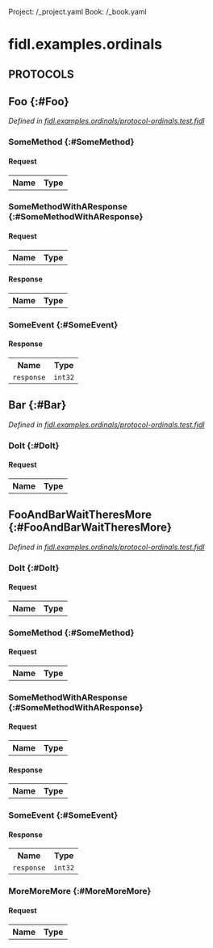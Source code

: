 Project: /_project.yaml
Book: /_book.yaml

# fidl.examples.ordinals


## **PROTOCOLS**

## Foo {:#Foo}
*Defined in [fidl.examples.ordinals/protocol-ordinals.test.fidl](https://fuchsia.googlesource.com/fuchsia/+/master/zircon/tools/fidl/examples/protocol-ordinals.test.fidl#10)*


### SomeMethod {:#SomeMethod}


#### Request
<table>
    <tr><th>Name</th><th>Type</th></tr>
    </table>



### SomeMethodWithAResponse {:#SomeMethodWithAResponse}


#### Request
<table>
    <tr><th>Name</th><th>Type</th></tr>
    </table>


#### Response
<table>
    <tr><th>Name</th><th>Type</th></tr>
    </table>

### SomeEvent {:#SomeEvent}




#### Response
<table>
    <tr><th>Name</th><th>Type</th></tr>
    <tr>
            <td><code>response</code></td>
            <td>
                <code>int32</code>
            </td>
        </tr></table>

## Bar {:#Bar}
*Defined in [fidl.examples.ordinals/protocol-ordinals.test.fidl](https://fuchsia.googlesource.com/fuchsia/+/master/zircon/tools/fidl/examples/protocol-ordinals.test.fidl#17)*


### DoIt {:#DoIt}


#### Request
<table>
    <tr><th>Name</th><th>Type</th></tr>
    </table>



## FooAndBarWaitTheresMore {:#FooAndBarWaitTheresMore}
*Defined in [fidl.examples.ordinals/protocol-ordinals.test.fidl](https://fuchsia.googlesource.com/fuchsia/+/master/zircon/tools/fidl/examples/protocol-ordinals.test.fidl#21)*


### DoIt {:#DoIt}


#### Request
<table>
    <tr><th>Name</th><th>Type</th></tr>
    </table>



### SomeMethod {:#SomeMethod}


#### Request
<table>
    <tr><th>Name</th><th>Type</th></tr>
    </table>



### SomeMethodWithAResponse {:#SomeMethodWithAResponse}


#### Request
<table>
    <tr><th>Name</th><th>Type</th></tr>
    </table>


#### Response
<table>
    <tr><th>Name</th><th>Type</th></tr>
    </table>

### SomeEvent {:#SomeEvent}




#### Response
<table>
    <tr><th>Name</th><th>Type</th></tr>
    <tr>
            <td><code>response</code></td>
            <td>
                <code>int32</code>
            </td>
        </tr></table>

### MoreMoreMore {:#MoreMoreMore}


#### Request
<table>
    <tr><th>Name</th><th>Type</th></tr>
    </table>

















